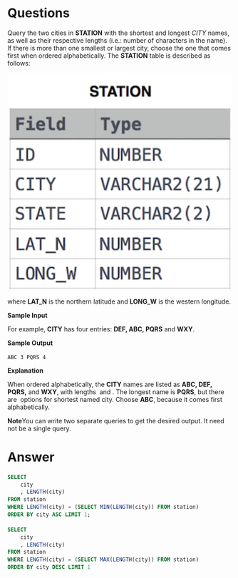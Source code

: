 # Questions

Query the two cities in **STATION** with the shortest and longest *CITY* names,
as well as their respective lengths (i.e.: number of characters in the name).
If there is more than one smallest or largest city, choose the one that comes first when ordered alphabetically.
The **STATION** table is described as follows:

![Untitled](../../../image/HackerRank/Weather_Observation_Station_5/image.jpeg)

where **LAT_N** is the northern latitude and **LONG_W** is the western longitude.

**Sample Input**

For example, **CITY** has four entries: **DEF, ABC, PQRS** and **WXY**.

**Sample Output**

`ABC 3
PQRS 4`

**Explanation**

When ordered alphabetically, the **CITY** names are listed as **ABC, DEF, PQRS,** and **WXY**, with lengths  and . The longest name is **PQRS**, but there are  options for shortest named city. Choose **ABC**, because it comes first alphabetically.

**Note**You can write two separate queries to get the desired output. It need not be a single query.

# Answer

```sql
SELECT
    city
    , LENGTH(city)
FROM station
WHERE LENGTH(city) = (SELECT MIN(LENGTH(city)) FROM station)
ORDER BY city ASC LIMIT 1;

SELECT
    city
    , LENGTH(city)
FROM station
WHERE LENGTH(city) = (SELECT MAX(LENGTH(city)) FROM station)
ORDER BY city DESC LIMIT 1
```